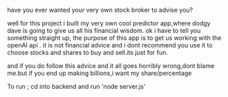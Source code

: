 have you ever wanted your very own stock broker to advise you?

well for this project i built my very own cool predictor app,where dodgy dave is going to give us all his financial wisdom.
ok i have to tell you something straight up, the purpose of this app is to get us working with the openAI api . it is not financial advice and i dont recommend you use it to choose stocks and shares to buy and sell.its just for fun.

and if you do follow this advice and it all goes horribly wrong,dont blame me.but if you end up making billions,i want my share/percentage

To run ; cd into backend and run 'node server.js'